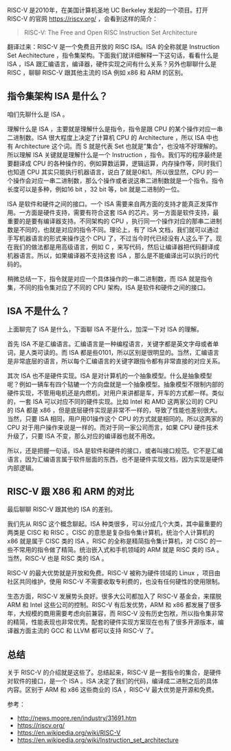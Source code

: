 RISC-V 是2010年，在美国计算机圣地 UC Berkeley 发起的一个项目。打开 RISC-V 的官网 https://riscv.org/ ，会看到这样的简介：

> RISC-V: The Free and Open RISC Instruction Set Architecture

翻译过来：RISC-V 是一个免费且开放的 RISC ISA。ISA 的全称就是 Instruction Set Aechitecture ，指令集架构。下面我们就详细解释一下这句话，看看什么是 ISA ，ISA 跟汇编语言，编译器，硬件实现之间有什么关系？另外也聊聊什么是 RISC ，聊聊 RISC-V 跟其他主流的 ISA 例如 x86 和 ARM 的区别。

## 指令集架构 ISA 是什么？

咱们先聊什么是 ISA 。

理解什么是 ISA ，主要就是理解什么是指令，指令是跟 CPU 的某个操作对应一串二进制数。ISA 很大程度上决定了计算机 CPU 的 Architecture ，所以 ISA 中也有 Architecture 这个词。而 S 就是代表 Set 也就是”集合“，也没啥不好理解的。所以理解 ISA 关键就是理解什么是一个 Instruction ，指令。我们写的程序最终是要翻译成 CPU 的各种操作的，例如算数运算，逻辑运算，内存操作等，同时我们也知道 CPU 其实只能执行机器语言，说白了就是0和1。所以很显然，CPU 的一个操作会对应一串二进制数，那么个操作或者说这串二进制数就是一个指令。指令长度可以是多种，例如16 bit ，32 bit 等，bit 就是二进制的一位。 

ISA 是软件和硬件之间的接口。一个 ISA 需要来自两方面的支持才能真正发挥作用。一方面是硬件支持，需要有符合这套 ISA 的芯片。另一方面是软件支持，最重要的是要有编译器支持。不同架构的 CPU ，执行同一个操作对应的那串二进制数是不同的，也就是对应的指令不同。理论上，有了 ISA 文档，我们就可以通过手写机器语言的形式来操作这个 CPU 了，不过当今时代已经没有人这么干了。现在我们的做法都是用高级语言，例如 C ，来写代码，然后让编译器把代码翻译成机器语言。所以，如果编译器不支持这套 ISA ，那么是不能编译出可以执行的代码的。

稍微总结一下，指令就是对应一个具体操作的一串二进制数，而 ISA 就是指令集，不同的指令集对应了不同的 CPU 架构，ISA 是软件和硬件之间的接口。

## ISA 不是什么？

上面聊完了 ISA 是什么，下面聊 ISA 不是什么，加深一下对 ISA 的理解。

首先 ISA 不是汇编语言。汇编语言是一种编程语言，关键字都是英文字母或者单词，是人类可读的。而 ISA 都是些0101，所以区别是很明显的。当然，汇编语言是非常底层的语言，所以每个汇编语言的关键字跟指令都有非常直接的对应关系。

其次 ISA 也不是硬件实现。ISA 是对计算机的一个抽象模型。什么是抽象模型呢？例如一辆车有四个轱辘一个方向盘就是一个抽象模型。抽象模型不限制内部的硬件实现，不管用电机还是内燃机，对用户来讲都是车，开车的方式都一样。类似的，一套 ISA 可以对应不同的硬件实现。比如 Intel 和 AMD 这两家公司的 CPU 的 ISA 都是 x86 ，但是底层硬件实现是非常不一样的，导致了性能也差别很大。当然，只要 ISA 相同，用户用01操作这个 CPU 的方式就是相同的。所以这两家的 CPU 对于用户操作来说是一样的。而对于同一家公司而言，如果 CPU 硬件技术升级了，只要 ISA 不变，那么对应的编译器也就不用改。

所以，还是把握一句话，ISA 是软件和硬件的接口，或者叫接口规范。它不是汇编语言，因为汇编语言属于软件层面的东西，也不是硬件实现文档，因为实现是硬件内部逻辑。

## RISC-V 跟 X86 和 ARM 的对比

最后聊聊 RISC-V 跟其他的 ISA 的差别。

我们先从 RISC 这个概念聊起。ISA 种类很多，可以分成几个大类，其中最重要的两类是 CISC 和 RISC 。CISC 的意思是复杂指令集计算机，统治个人计算机的 x86 就是属于 CISC 类的 ISA 。RISC 的全称是精简指令集计算机，对 CISC 的一些不常用的指令做了精简。统治嵌入式和手机领域的 ARM 就是 RISC 类的 ISA 。当然，RISC-V 也是 RISC 类的 ISA 。

RISC-V 的最大优势就是开放和免费。RISC-V 被称为硬件领域的 Linux ，项目由社区共同维护，使用 RISC-V 不需要收取专利费的，也没有任何硬性的使用限制。

生态方面，RISC-V 发展势头良好。很多大公司都加入了 RISC-V 基金会，来摆脱 ARM 和 Intel 这些公司的控制。RISC-V 有后发优势，ARM 和 x86 都发展了很多年，大规模的商用需要考虑向前兼容，而 RISC-V 没有历史包袱，所以指令集非常的精简，性能表现也非常优秀。配套的硬件实现方案现在也有了很多开源版本，编译器方面主流的 GCC 和 LLVM 都可以支持 RISC-V 了。 

## 总结

关于 RISC-V 的介绍就是这些了。总结起来，RISC-V 是一套指令的集合，是硬件对软件的接口，是一个 ISA 。ISA 决定了我们的代码，编译成二进制之后的具体内容。区别于 ARM 和 x86 这些商业的 ISA ，RISC-V 最大优势是开源和免费。

参考：

- http://news.moore.ren/industry/31691.htm
- https://riscv.org/
- https://en.wikipedia.org/wiki/RISC-V
- https://en.wikipedia.org/wiki/Instruction_set_architecture
